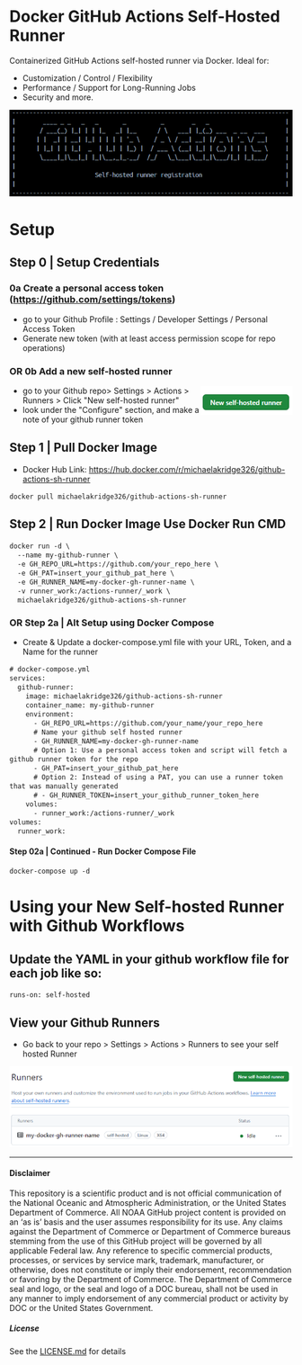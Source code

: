 # Docker GitHub Actions Self-Hosted Runner
Containerized GitHub Actions self-hosted runner via Docker. Ideal for:
- Customization / Control / Flexibility
- Performance / Support for Long-Running Jobs
- Security and more.

<img src="https://github.com/MichaelAkridge-NOAA/docker-github-actions-runner/raw/main/docs/images/00.png" />

# Setup
## Step 0 | Setup Credentials 
### 0a Create a personal access token (https://github.com/settings/tokens)
- go to your Github Profile : Settings / Developer Settings / Personal Access Token
- Generate new token (with at least access permission scope for repo operations) 

### OR 0b Add a new self-hosted runner 
<img src="https://github.com/MichaelAkridge-NOAA/docker-github-actions-runner/raw/main/docs/images/01.png" align="right"  />

- go to your Github repo> Settings > Actions > Runners > Click "New self-hosted runner"
- look under the "Configure" section, and make a note of your github runner token

## Step 1 | Pull Docker Image
- Docker Hub Link: https://hub.docker.com/r/michaelakridge326/github-actions-sh-runner

```
docker pull michaelakridge326/github-actions-sh-runner
```

## Step 2 | Run Docker Image Use Docker Run CMD
```
docker run -d \
  --name my-github-runner \
  -e GH_REPO_URL=https://github.com/your_repo_here \
  -e GH_PAT=insert_your_github_pat_here \
  -e GH_RUNNER_NAME=my-docker-gh-runner-name \
  -v runner_work:/actions-runner/_work \
  michaelakridge326/github-actions-sh-runner
```
### OR Step 2a | Alt Setup using Docker Compose
- Create & Update a docker-compose.yml file with your URL, Token, and a Name for the runner
```
# docker-compose.yml
services:
  github-runner:
    image: michaelakridge326/github-actions-sh-runner
    container_name: my-github-runner
    environment:
      - GH_REPO_URL=https://github.com/your_name/your_repo_here
      # Name your github self hosted runner
      - GH_RUNNER_NAME=my-docker-gh-runner-name
      # Option 1: Use a personal access token and script will fetch a github runner token for the repo
      - GH_PAT=insert_your_github_pat_here
      # Option 2: Instead of using a PAT, you can use a runner token that was manually generated 
      # - GH_RUNNER_TOKEN=insert_your_github_runner_token_here
    volumes:
      - runner_work:/actions-runner/_work
volumes:
  runner_work:
```
#### Step 02a | Continued - Run Docker Compose File
```
docker-compose up -d
```

# Using your New Self-hosted Runner with Github Workflows
## Update the YAML in your github workflow file for each job like so:
```
runs-on: self-hosted
```
## View your Github Runners
- Go back to your repo > Settings > Actions > Runners  to see your self hosted Runner

<img src="https://github.com/MichaelAkridge-NOAA/docker-github-actions-runner/raw/main/docs/images/03.png"/>

----------
#### Disclaimer
This repository is a scientific product and is not official communication of the National Oceanic and Atmospheric Administration, or the United States Department of Commerce. All NOAA GitHub project content is provided on an ‘as is’ basis and the user assumes responsibility for its use. Any claims against the Department of Commerce or Department of Commerce bureaus stemming from the use of this GitHub project will be governed by all applicable Federal law. Any reference to specific commercial products, processes, or services by service mark, trademark, manufacturer, or otherwise, does not constitute or imply their endorsement, recommendation or favoring by the Department of Commerce. The Department of Commerce seal and logo, or the seal and logo of a DOC bureau, shall not be used in any manner to imply endorsement of any commercial product or activity by DOC or the United States Government.

##### License
See the [LICENSE.md](./LICENSE.md) for details

